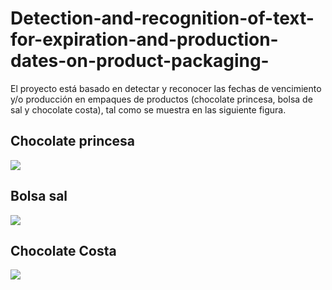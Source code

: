 # Detection-and-recognition-of-text-for-expiration-and-production-dates-on-product-packaging-
El proyecto está basado en detectar y reconocer las fechas de vencimiento y/o producción en empaques de productos (chocolate princesa, bolsa de sal y chocolate costa), tal como se muestra en las siguiente figura.
<h2>Chocolate princesa</h2>
<img src="https://github.com/renzoguerrero17/Detection-and-recognition-of-text-for-expiration-and-production-dates-on-product-packaging-/blob/master/Reto01/Data/princesa.png" align="center">
<h2>Bolsa sal</h2>
<img src="https://github.com/renzoguerrero17/Detection-and-recognition-of-text-for-expiration-and-production-dates-on-product-packaging-/blob/master/Reto01/Data/sal.png" align="center">
<h2>Chocolate Costa</h2>
<img src="https://github.com/renzoguerrero17/Detection-and-recognition-of-text-for-expiration-and-production-dates-on-product-packaging-/blob/master/Reto01/Data/costa.png" align="center">
